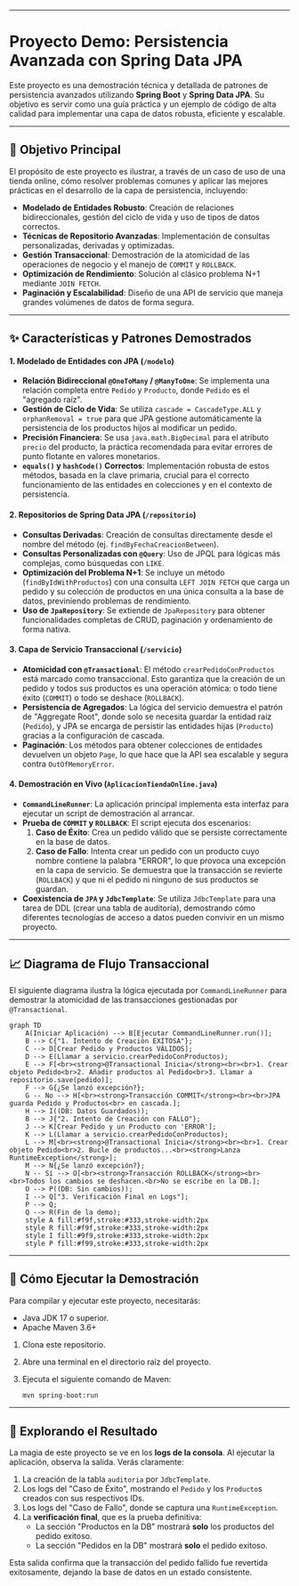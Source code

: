 ***
# Proyecto Demo: Persistencia Avanzada con Spring Data JPA

Este proyecto es una demostración técnica y detallada de patrones de persistencia avanzados utilizando **Spring Boot** y **Spring Data JPA**. Su objetivo es servir como una guía práctica y un ejemplo de código de alta calidad para implementar una capa de datos robusta, eficiente y escalable.

-----

## 🎯 Objetivo Principal

El propósito de este proyecto es ilustrar, a través de un caso de uso de una tienda online, cómo resolver problemas comunes y aplicar las mejores prácticas en el desarrollo de la capa de persistencia, incluyendo:

* **Modelado de Entidades Robusto**: Creación de relaciones bidireccionales, gestión del ciclo de vida y uso de tipos de datos correctos.
* **Técnicas de Repositorio Avanzadas**: Implementación de consultas personalizadas, derivadas y optimizadas.
* **Gestión Transaccional**: Demostración de la atomicidad de las operaciones de negocio y el manejo de `COMMIT` y `ROLLBACK`.
* **Optimización de Rendimiento**: Solución al clásico problema N+1 mediante `JOIN FETCH`.
* **Paginación y Escalabilidad**: Diseño de una API de servicio que maneja grandes volúmenes de datos de forma segura.

-----

## ✨ Características y Patrones Demostrados

#### 1\. Modelado de Entidades con JPA (`/modelo`)

* **Relación Bidireccional `@OneToMany` / `@ManyToOne`**: Se implementa una relación completa entre `Pedido` y `Producto`, donde `Pedido` es el "agregado raíz".
* **Gestión de Ciclo de Vida**: Se utiliza `cascade = CascadeType.ALL` y `orphanRemoval = true` para que JPA gestione automáticamente la persistencia de los productos hijos al modificar un pedido.
* **Precisión Financiera**: Se usa `java.math.BigDecimal` para el atributo `precio` del producto, la práctica recomendada para evitar errores de punto flotante en valores monetarios.
* **`equals()` y `hashCode()` Correctos**: Implementación robusta de estos métodos, basada en la clave primaria, crucial para el correcto funcionamiento de las entidades en colecciones y en el contexto de persistencia.

#### 2\. Repositorios de Spring Data JPA (`/repositorio`)

* **Consultas Derivadas**: Creación de consultas directamente desde el nombre del método (ej. `findByFechaCreacionBetween`).
* **Consultas Personalizadas con `@Query`**: Uso de JPQL para lógicas más complejas, como búsquedas con `LIKE`.
* **Optimización del Problema N+1**: Se incluye un método (`findByIdWithProductos`) con una consulta `LEFT JOIN FETCH` que carga un pedido y su colección de productos en una única consulta a la base de datos, previniendo problemas de rendimiento.
* **Uso de `JpaRepository`**: Se extiende de `JpaRepository` para obtener funcionalidades completas de CRUD, paginación y ordenamiento de forma nativa.

#### 3\. Capa de Servicio Transaccional (`/servicio`)

* **Atomicidad con `@Transactional`**: El método `crearPedidoConProductos` está marcado como transaccional. Esto garantiza que la creación de un pedido y todos sus productos es una operación atómica: o todo tiene éxito (`COMMIT`) o todo se deshace (`ROLLBACK`).
* **Persistencia de Agregados**: La lógica del servicio demuestra el patrón de "Aggregate Root", donde solo se necesita guardar la entidad raíz (`Pedido`), y JPA se encarga de persistir las entidades hijas (`Producto`) gracias a la configuración de cascada.
* **Paginación**: Los métodos para obtener colecciones de entidades devuelven un objeto `Page`, lo que hace que la API sea escalable y segura contra `OutOfMemoryError`.

#### 4\. Demostración en Vivo (`AplicacionTiendaOnline.java`)

* **`CommandLineRunner`**: La aplicación principal implementa esta interfaz para ejecutar un script de demostración al arrancar.
* **Prueba de `COMMIT` y `ROLLBACK`**: El script ejecuta dos escenarios:
    1.  **Caso de Éxito**: Crea un pedido válido que se persiste correctamente en la base de datos.
    2.  **Caso de Fallo**: Intenta crear un pedido con un producto cuyo nombre contiene la palabra "ERROR", lo que provoca una excepción en la capa de servicio. Se demuestra que la transacción se revierte (`ROLLBACK`) y que ni el pedido ni ninguno de sus productos se guardan.
* **Coexistencia de `JPA` y `JdbcTemplate`**: Se utiliza `JdbcTemplate` para una tarea de DDL (crear una tabla de auditoría), demostrando cómo diferentes tecnologías de acceso a datos pueden convivir en un mismo proyecto.

-----

## 📈 Diagrama de Flujo Transaccional

El siguiente diagrama ilustra la lógica ejecutada por `CommandLineRunner` para demostrar la atomicidad de las transacciones gestionadas por `@Transactional`.

```mermaid
graph TD
    A(Iniciar Aplicación) --> B[Ejecutar CommandLineRunner.run()];
    B --> C{"1. Intento de Creación EXITOSA"};
    C --> D[Crear Pedido y Productos VÁLIDOS];
    D --> E(Llamar a servicio.crearPedidoConProductos);
    E --> F[<br><strong>@Transactional Inicia</strong><br><br>1. Crear objeto Pedido<br>2. Añadir productos al Pedido<br>3. Llamar a repositorio.save(pedido)];
    F --> G{¿Se lanzó excepción?};
    G -- No --> H[<br><strong>Transacción COMMIT</strong><br><br>JPA guarda Pedido y Productos<br> en cascada.];
    H --> I((DB: Datos Guardados));
    B --> J{"2. Intento de Creación con FALLO"};
    J --> K[Crear Pedido y un Producto con 'ERROR'];
    K --> L(Llamar a servicio.crearPedidoConProductos);
    L --> M[<br><strong>@Transactional Inicia</strong><br><br>1. Crear objeto Pedido<br>2. Bucle de productos...<br><strong>Lanza RuntimeException</strong>];
    M --> N{¿Se lanzó excepción?};
    N -- Sí --> O[<br><strong>Transacción ROLLBACK</strong><br><br>Todos los cambios se deshacen.<br>No se escribe en la DB.];
    O --> P((DB: Sin cambios));
    I --> Q["3. Verificación Final en Logs"];
    P --> Q;
    Q --> R(Fin de la demo);
    style A fill:#f9f,stroke:#333,stroke-width:2px
    style R fill:#f9f,stroke:#333,stroke-width:2px
    style I fill:#9f9,stroke:#333,stroke-width:2px
    style P fill:#f99,stroke:#333,stroke-width:2px
```

-----

## 🚀 Cómo Ejecutar la Demostración

Para compilar y ejecutar este proyecto, necesitarás:

* Java JDK 17 o superior.
* Apache Maven 3.6+

<!-- end list -->

1.  Clona este repositorio.

2.  Abre una terminal en el directorio raíz del proyecto.

3.  Ejecuta el siguiente comando de Maven:

    ```sh
    mvn spring-boot:run
    ```

-----

## 🔬 Explorando el Resultado

La magia de este proyecto se ve en los **logs de la consola**. Al ejecutar la aplicación, observa la salida. Verás claramente:

1.  La creación de la tabla `auditoria` por `JdbcTemplate`.
2.  Los logs del "Caso de Éxito", mostrando el `Pedido` y los `Producto`s creados con sus respectivos IDs.
3.  Los logs del "Caso de Fallo", donde se captura una `RuntimeException`.
4.  La **verificación final**, que es la prueba definitiva:
    * La sección "Productos en la DB" mostrará **solo** los productos del pedido exitoso.
    * La sección "Pedidos en la DB" mostrará **solo** el pedido exitoso.

Esta salida confirma que la transacción del pedido fallido fue revertida exitosamente, dejando la base de datos en un estado consistente.